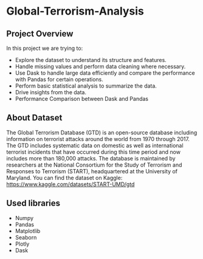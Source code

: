 # Global-Terrorism-Analysis
## Project Overview
In this project we are trying to:
* Explore the dataset to understand its structure and features.
* Handle missing values and perform data cleaning where necessary.
* Use Dask to handle large data efficiently and compare the performance with Pandas for certain operations.
* Perform basic statistical analysis to summarize the data.
* Drive insights from the data.
* Performance Comparison between Dask and Pandas
## About Dataset
The Global Terrorism Database (GTD) is an open-source database including information on terrorist attacks around the world from 1970 through 2017. The GTD includes systematic data on domestic as well as international terrorist incidents that have occurred during this time period and now includes more than 180,000 attacks. The database is maintained by researchers at the National Consortium for the Study of Terrorism and Responses to Terrorism (START), headquartered at the University of Maryland.
You can find the dataset on Kaggle: https://www.kaggle.com/datasets/START-UMD/gtd
## Used libraries
* Numpy
* Pandas
* Matplotlib
* Seaborn
* Plotly
* Dask
  
